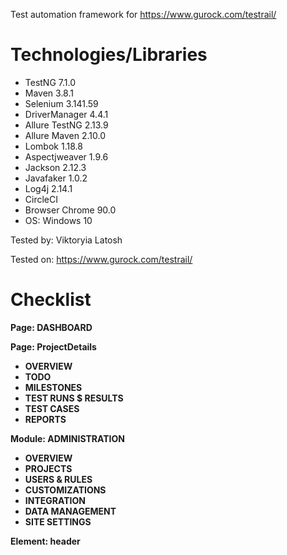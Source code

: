 Test automation framework for https://www.gurock.com/testrail/

# Technologies/Libraries

- TestNG 7.1.0
- Maven 3.8.1
- Selenium 3.141.59
- DriverManager 4.4.1
- Allure TestNG 2.13.9
- Allure Maven 2.10.0
- Lombok 1.18.8
- Aspectjweaver 1.9.6
- Jackson 2.12.3
- Javafaker 1.0.2
- Log4j 2.14.1
- CircleCI
- Browser Chrome 90.0
- OS: Windows 10

Tested by: Viktoryia Latosh

Tested on: https://www.gurock.com/testrail/

# Checklist

**Page: DASHBOARD**

**Page: ProjectDetails**

- **OVERVIEW**
- **TODO**
- **MILESTONES**
- **TEST RUNS $ RESULTS**
- **TEST CASES**
- **REPORTS**

**Module: ADMINISTRATION**

- **OVERVIEW**
- **PROJECTS**
- **USERS & RULES**
- **CUSTOMIZATIONS**
- **INTEGRATION**
- **DATA MANAGEMENT**
- **SITE SETTINGS**

**Element: header** 
